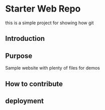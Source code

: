# Starter Web Repo

this is a simple project for showing how git

## Introduction

## Purpose

Sample website with plenty of files for demos

## How to contribute

## deployment
